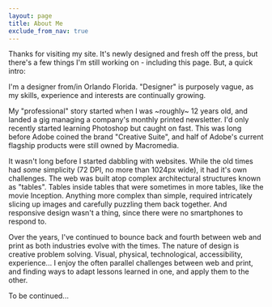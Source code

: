 ```yaml
---
layout: page
title: About Me
exclude_from_nav: true
---
```


Thanks for visiting my site. It's newly designed and fresh off the press, but there's a few things I'm still working on - including this page. But, a quick intro:

I'm a designer from/in Orlando Florida. "Designer" is purposely vague, as my skills, experience and interests are continually growing.

My "professional" story started when I was ~roughly~ 12 years old, and landed a gig managing a company's monthly printed newsletter. I'd only recently started learning Photoshop but caught on fast. This was long before Adobe coined the brand "Creative Suite", and half of Adobe's current flagship products were still owned by Macromedia.

It wasn't long before I started dabbling with websites. While the old times had *some* simplicity (72 DPI, no more than 1024px wide), it had it's own challenges. The web was built atop complex architectural structures known as "tables". Tables inside tables that were sometimes in more tables, like the movie Inception. Anything more complex than simple, required intricately slicing up images and carefully puzzling them back together. And responsive design wasn't a thing, since there were no smartphones to respond to.

Over the years, I've continued to bounce back and fourth between web and print as both industries evolve with the times. The nature of design is creative problem solving. Visual, physical, technological, accessibility, experience... I enjoy the often parallel challenges between web and print, and finding ways to adapt lessons learned in one, and apply them to the other. 

To be continued...
